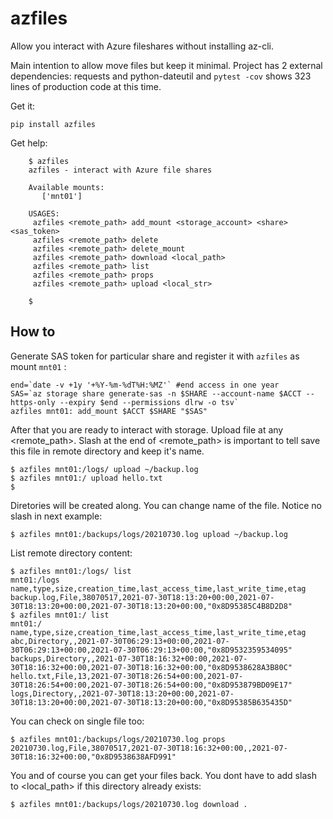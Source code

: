 # azfiles


Allow you interact with Azure fileshares without installing az-cli. 

Main intention to allow move files but keep it minimal. Project has 2 external 
dependencies: requests and python-dateutil and  `pytest -cov` shows 323 
lines of production code at this time.  

Get it:

    pip install azfiles

Get help:

```
    $ azfiles 
    azfiles - interact with Azure file shares
    
    Available mounts: 
       ['mnt01']
    
    USAGES:
     azfiles <remote_path> add_mount <storage_account> <share> <sas_token>
     azfiles <remote_path> delete 
     azfiles <remote_path> delete_mount 
     azfiles <remote_path> download <local_path>
     azfiles <remote_path> list 
     azfiles <remote_path> props 
     azfiles <remote_path> upload <local_str>
     
    $ 
```
## How to

Generate SAS token for particular share and register it with `azfiles` as mount `mnt01` :

    
    end=`date -v +1y '+%Y-%m-%dT%H:%MZ'` #end access in one year
    SAS=`az storage share generate-sas -n $SHARE --account-name $ACCT --https-only --expiry $end --permissions dlrw -o tsv`
    azfiles mnt01: add_mount $ACCT $SHARE "$SAS"    

After that you are ready to interact with storage. Upload file at 
any <remote_path>. Slash at the end of <remote_path> is important to tell 
save this file in remote directory and keep it's name.

    $ azfiles mnt01:/logs/ upload ~/backup.log
    $ azfiles mnt01:/ upload hello.txt
    $

Diretories will be created along. You can change name of the file. Notice 
no slash in next example:  

    $ azfiles mnt01:/backups/logs/20210730.log upload ~/backup.log
    

List remote directory content:

    $ azfiles mnt01:/logs/ list
    mnt01:/logs
    name,type,size,creation_time,last_access_time,last_write_time,etag
    backup.log,File,38070517,2021-07-30T18:13:20+00:00,2021-07-30T18:13:20+00:00,2021-07-30T18:13:20+00:00,"0x8D95385C4B8D2D8"
    $ azfiles mnt01:/ list
    mnt01:/
    name,type,size,creation_time,last_access_time,last_write_time,etag
    abc,Directory,,2021-07-30T06:29:13+00:00,2021-07-30T06:29:13+00:00,2021-07-30T06:29:13+00:00,"0x8D9532359534095"
    backups,Directory,,2021-07-30T18:16:32+00:00,2021-07-30T18:16:32+00:00,2021-07-30T18:16:32+00:00,"0x8D9538628A3B80C"
    hello.txt,File,13,2021-07-30T18:26:54+00:00,2021-07-30T18:26:54+00:00,2021-07-30T18:26:54+00:00,"0x8D953879BD09E17"
    logs,Directory,,2021-07-30T18:13:20+00:00,2021-07-30T18:13:20+00:00,2021-07-30T18:13:20+00:00,"0x8D95385B635435D"
    
You can check on single file too:

    $ azfiles mnt01:/backups/logs/20210730.log props
    20210730.log,File,38070517,2021-07-30T18:16:32+00:00,,2021-07-30T18:16:32+00:00,"0x8D9538638AFD991"


You and of course you can get your files back. You dont have to add slash 
to <local_path> if this directory already exists:
    
    $ azfiles mnt01:/backups/logs/20210730.log download .

    
    

    